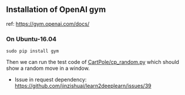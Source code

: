 ## Installation of OpenAI gym
ref: https://gym.openai.com/docs/

### On Ubuntu-16.04

```
sudo pip install gym
```
Then we can run the test code of [CartPole/cp_random.py](CartPole/cp_random.py) which should show a random move in a window.
* Issue in request dependency: https://github.com/jinzishuai/learn2deeplearn/issues/39
